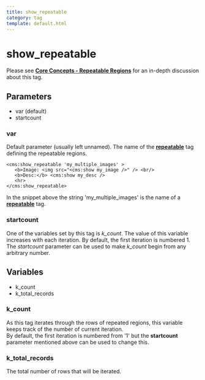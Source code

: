 ```yaml
---
title: show_repeatable
category: tag
template: default.html
---
```


# show_repeatable

Please see [**Core Concepts - Repeatable Regions**](../../concepts/repeatable-regions.html#displaying-the-values) for an in-depth discussion about this tag.

## Parameters

*   var (default)
*   startcount

### var

Default parameter (usually left unnamed). The name of the [**repeatable**](../repeatable.html) tag defining the repeatable regions.

```
<cms:show_repeatable 'my_multiple_images' >
   <b>Image: <img src="<cms:show my_image />" /> <br/>
   <b>Desc:</b> <cms:show my_desc />
   <hr>
</cms:show_repeatable>
```

In the snippet above the string 'my\_multiple\_images' is the name of a [**repeatable**](../repeatable.html) tag.

### startcount

One of the variables set by this tag is *k\_count*. The value of this variable increases with each iteration. By default, the first iteration is numbered 1\. The _startcount_ parameter can be used to make *k\_count* begin from any arbitrary number.

## Variables

*   k\_count
*   k\_total\_records

### k_count

As this tag iterates through the rows of repeated regions, this variable keeps track of the number of current iteration.<br/>
By default, the first iteration is numbered from '1' but the **startcount** parameter mentioned above can be used to change this.

### k_total_records

The total number of rows that will be iterated.
